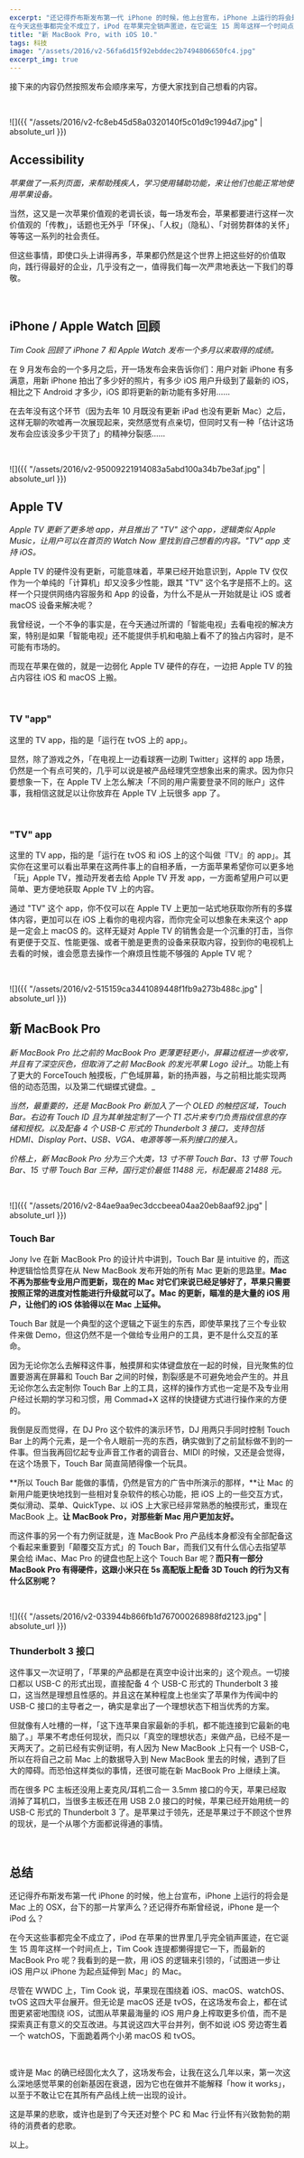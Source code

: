 ```yaml
---
excerpt: "还记得乔布斯发布第一代 iPhone 的时候，他上台宣布，iPhone 上运行的将会是 Mac 上的 OSX，台下的那一片掌声么？还记得乔布斯曾经说，iPhone 是一个全新的 iPod 么？<br>
在今天这些事都完全不成立了，iPod 在苹果完全销声匿迹，在它诞生 15 周年这样一个时间点上，Tim Cook 连提都懒得提它一下，而最新的 MacBook Pro 呢？我看到的是一款，用 iOS 的逻辑来引领的，「试图进一步让 Mac 作为 iOS 用户以 iPhone 为起点进行延伸」的 Mac。"
title: "新 MacBook Pro, with iOS 10."
tags: 科技
image: "/assets/2016/v2-56fa6d15f92ebddec2b7494806650fc4.jpg"
excerpt_img: true
---
```


接下来的内容仍然按照发布会顺序来写，方便大家找到自己想看的内容。

<br>

![]({{ "/assets/2016/v2-fc8eb45d58a0320140f5c01d9c1994d7.jpg" | absolute_url }})

## Accessibility

_苹果做了一系列页面，来帮助残疾人，学习使用辅助功能，来让他们也能正常地使用苹果设备。_

当然，这又是一次苹果价值观的老调长谈，每一场发布会，苹果都要进行这样一次价值观的「传教」，话题也无外乎「环保」、「人权」（隐私）、「对弱势群体的关怀」等等这一系列的社会责任。

但这些事情，即使口头上讲得再多，苹果都仍然是这个世界上把这些好的价值取向，践行得最好的企业，几乎没有之一，值得我们每一次严肃地表达一下我们的尊敬。

<br>

## iPhone / Apple Watch 回顾

_Tim Cook 回顾了 iPhone 7 和 Apple Watch 发布一个多月以来取得的成绩。_

在 9 月发布会的一个多月之后，开一场发布会来告诉你们：用户对新 iPhone 有多满意，用新 iPhone 拍出了多少好的照片，有多少 iOS 用户升级到了最新的 iOS，相比之下 Android 才多少，iOS 即将更新的新功能有多好用……

在去年没有这个环节（因为去年 10 月既没有更新 iPad 也没有更新 Mac）之后，这样无聊的吹嘘再一次展现起来，突然感觉有点亲切，但同时又有一种「估计这场发布会应该没多少干货了」的精神分裂感……

<br>

![]({{ "/assets/2016/v2-95009221914083a5abd100a34b7be3af.jpg" | absolute_url }})

## Apple TV

_Apple TV 更新了更多地 app，并且推出了 "TV" 这个 app，逻辑类似 Apple Music，让用户可以在首页的 Watch Now 里找到自己想看的内容。"TV" app 支持 iOS。_

Apple TV 的硬件没有更新，可能意味着，苹果已经开始意识到，Apple TV 仅仅作为一个单纯的「计算机」却又没多少性能，跟其 "TV" 这个名字是搭不上的。这样一个只提供网络内容服务和 App 的设备，为什么不是从一开始就是让 iOS 或者 macOS 设备来解决呢？

我曾经说，一个不争的事实是，在今天通过所谓的「智能电视」去看电视的解决方案，特别是如果「智能电视」还不能提供手机和电脑上看不了的独占内容时，是不可能有市场的。

而现在苹果在做的，就是一边弱化 Apple TV 硬件的存在，一边把 Apple TV 的独占内容往 iOS 和 macOS 上搬。

<br>

### TV "app"

这里的 TV app，指的是「运行在 tvOS 上的 app」。

显然，除了游戏之外，「在电视上一边看球赛一边刷 Twitter」这样的 app 场景，仍然是一个有点可笑的，几乎可以说是被产品经理凭空想象出来的需求。因为你只要想象一下，在 Apple TV 上怎么解决「不同的用户需要登录不同的账户」这件事，我相信这就足以让你放弃在 Apple TV 上玩很多 app 了。

<br>

### "TV" app

这里的 TV app，指的是「运行在 tvOS 和 iOS 上的这个叫做『TV』的 app」。其实你在这里可以看出苹果在这两件事上的自相矛盾，一方面苹果希望你可以更多地「玩」Apple TV，推动开发者去给 Apple TV 开发 app，一方面希望用户可以更简单、更方便地获取 Apple TV 上的内容。

通过 "TV" 这个 app，你不仅可以在 Apple TV 上更加一站式地获取你所有的多媒体内容，更加可以在 iOS 上看你的电视内容，而你完全可以想象在未来这个 app 是一定会上 macOS 的。这样无疑对 Apple TV 的销售会是一个沉重的打击，当你有更便于交互、性能更强、或者干脆是更贵的设备来获取内容，投到你的电视机上去看的时候，谁会愿意去操作一个麻烦且性能不够强的 Apple TV 呢？

<br>

![]({{ "/assets/2016/v2-515159ca3441089448f1fb9a273b488c.jpg" | absolute_url }})

## 新 MacBook Pro

_新 MacBook Pro 比之前的 MacBook Pro 更薄更轻更小，屏幕边框进一步收窄，并且有了深空灰色，但取消了之前 MacBook 的发光苹果 Logo 设计__。功能上有了更大的 ForceTouch 触摸板，广色域屏幕，新的扬声器，与之前相比能实现两倍的动态范围，以及第二代蝴蝶式键盘。_

_当然，最重要的，还是 MacBook Pro 新加入了一个 OLED 的触控区域，Touch Bar。右边有 Touch ID 且为其单独定制了一个 T1 芯片来专门负责指纹信息的存储和授权。以及配备 4 个 USB-C 形式的 Thunderbolt 3 接口，支持包括 HDMI、Display Port、USB、VGA、电源等等一系列接口的接入。_

_价格上，新 MacBook Pro 分为三个大类，13 寸不带 Touch Bar、13 寸带 Touch Bar、15 寸带 Touch Bar 三种，国行定价最低 11488 元，标配最高 21488 元。_

<br>

![]({{ "/assets/2016/v2-84ae9aa9ec3dccbeea04aa20eb8aaf92.jpg" | absolute_url }})

### Touch Bar

Jony Ive 在新 MacBook Pro 的设计片中讲到，Touch Bar 是 intuitive 的，而这种逻辑恰恰贯穿在从 New MacBook 发布开始的所有 Mac 更新的思路里。**Mac 不再为那些专业用户而更新，现在的 Mac 对它们来说已经足够好了，苹果只需要按照正常的进度对性能进行升级就可以了。Mac 的更新，瞄准的是大量的 iOS 用户，让他们的 iOS 体验得以在 Mac 上延伸。**

Touch Bar 就是一个典型的这个逻辑之下诞生的东西，即使苹果找了三个专业软件来做 Demo，但这仍然不是一个做给专业用户的工具，更不是什么交互的革命。

因为无论你怎么去解释这件事，触摸屏和实体键盘放在一起的时候，目光聚焦的位置要游离在屏幕和 Touch Bar 之间的时候，割裂感是不可避免地会产生的。并且无论你怎么去定制你 Touch Bar 上的工具，这样的操作方式也一定是不及专业用户经过长期的学习和习惯，用 Commad+X 这样的快捷键方式进行操作来的方便的。

我倒是反而觉得，在 DJ Pro 这个软件的演示环节，DJ 用两只手同时控制 Touch Bar 上的两个元素，是一个令人眼前一亮的东西，确实做到了之前鼠标做不到的一件事。但当我再回忆起专业声音工作者的调音台、MIDI 的时候，又还是会觉得，在这个场景下，Touch Bar 简直简陋得像一个玩具。

**所以 Touch Bar 能做的事情，仍然是官方的广告中所演示的那样，**让 Mac 的新用户能更快地找到一些相对复杂软件的核心功能，把 iOS 上的一些交互方式，类似滑动、菜单、QuickType、以 iOS 上大家已经非常熟悉的触摸形式，重现在 MacBook 上。**让 MacBook Pro，对那些新 Mac 用户更加友好。**

而这件事的另一个有力例证就是，连 MacBook Pro 产品线本身都没有全部配备这个看起来重要到「颠覆交互方式」的 Touch Bar，而我们又有什么信心去指望苹果会给 iMac、Mac Pro 的键盘也配上这个 Touch Bar 呢？**而只有一部分 MacBook Pro 有得硬件，这跟小米只在 5s 高配版上配备 3D Touch 的行为又有什么区别呢？**

<br>

![]({{ "/assets/2016/v2-033944b866fb1d767000268988fd2123.jpg" | absolute_url }})

### Thunderbolt 3 接口

这件事又一次证明了，「苹果的产品都是在真空中设计出来的」这个观点。一切接口都以 USB-C 的形式出现，直接配备 4 个 USB-C 形式的 Thunderbolt 3 接口，这当然是理想且性感的。并且这在某种程度上也坐实了苹果作为传闻中的 USB-C 接口的主导者之一，确实是拿出了一个理想状态下相当优秀的方案。

但就像有人吐槽的一样，「这下连苹果自家最新的手机，都不能连接到它最新的电脑了。」苹果不考虑任何现状，而只以「真空的理想状态」来做产品，已经不是一天两天了。之前已经有实例证明，有人因为 New MacBook 上只有一个 USB-C，所以在将自己之前 Mac 上的数据导入到 New MacBook 里去的时候，遇到了巨大的障碍。而恐怕这样类似的事情，还很可能在新 MacBook Pro 上继续上演。

而在很多 PC 主板还没用上麦克风/耳机二合一 3.5mm 接口的今天，苹果已经取消掉了耳机口，当很多主板还在用 USB 2.0 接口的时候，苹果已经开始用统一的 USB-C 形式的 Thunderbolt 3 了。是苹果过于领先，还是苹果过于不顾这个世界的现状，是一个从哪个方面都说得通的事情。

<br>

## 总结

还记得乔布斯发布第一代 iPhone 的时候，他上台宣布，iPhone 上运行的将会是 Mac 上的 OSX，台下的那一片掌声么？还记得乔布斯曾经说，iPhone 是一个 iPod 么？

在今天这些事都完全不成立了，iPod 在苹果的世界里几乎完全销声匿迹，在它诞生 15 周年这样一个时间点上，Tim Cook 连提都懒得提它一下，而最新的 MacBook Pro 呢？我看到的是一款，用 iOS 的逻辑来引领的，「试图进一步让 iOS 用户以 iPhone 为起点延伸到 Mac」的 Mac。

尽管在 WWDC 上，Tim Cook 说，苹果现在围绕着 iOS、macOS、watchOS、tvOS 这四大平台展开。但无论是 macOS 还是 tvOS，在这场发布会上，都在试图更紧密地围绕 iOS，试图从苹果最海量的 iOS 用户身上榨取更多价值，而不是探索真正有意义的交互改进。与其说这四大平台并列，倒不如说 iOS 旁边寄生着一个 watchOS，下面跪着两个小弟 macOS 和 tvOS。

<br>

或许是 Mac 的确已经固化太久了，这场发布会，让我在这么几年以来，第一次这么深地感觉苹果的创新基因在衰退，因为它也在做并不能解释「how it works」，以至于不敢让它在其所有产品线上统一出现的设计。

这是苹果的悲歌，或许也是到了今天还对整个 PC 和 Mac 行业怀有兴致勃勃的期待的消费者的悲歌。

以上。
